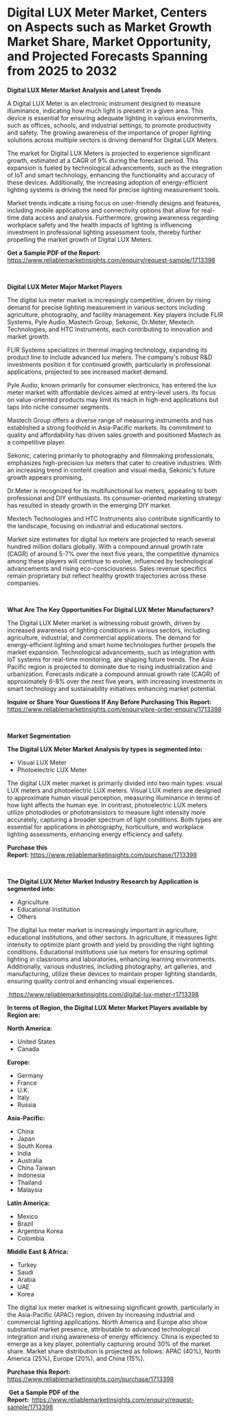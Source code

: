 <p><h1>Digital LUX Meter Market, Centers on Aspects such as Market Growth Market Share, Market Opportunity, and Projected Forecasts Spanning from 2025 to 2032</h1></p><p><strong>Digital LUX Meter Market Analysis and Latest Trends</strong></p>
<p><p>A Digital LUX Meter is an electronic instrument designed to measure illuminance, indicating how much light is present in a given area. This device is essential for ensuring adequate lighting in various environments, such as offices, schools, and industrial settings, to promote productivity and safety. The growing awareness of the importance of proper lighting solutions across multiple sectors is driving demand for Digital LUX Meters.</p><p>The market for Digital LUX Meters is projected to experience significant growth, estimated at a CAGR of 9% during the forecast period. This expansion is fueled by technological advancements, such as the integration of IoT and smart technology, enhancing the functionality and accuracy of these devices. Additionally, the increasing adoption of energy-efficient lighting systems is driving the need for precise lighting measurement tools. </p><p>Market trends indicate a rising focus on user-friendly designs and features, including mobile applications and connectivity options that allow for real-time data access and analysis. Furthermore, growing awareness regarding workplace safety and the health impacts of lighting is influencing investment in professional lighting assessment tools, thereby further propelling the market growth of Digital LUX Meters.</p></p>
<p><strong>Get a Sample PDF of the Report:&nbsp;</strong> <a href="https://www.reliablemarketinsights.com/enquiry/request-sample/1713398?utm_campaign=2624&utm_medium=2&utm_source=Github&utm_content=ia&utm_term=16042025&utm_id=digital-lux-meter">https://www.reliablemarketinsights.com/enquiry/request-sample/1713398</a></p>
<p>&nbsp;</p>
<p><strong>Digital LUX Meter Major Market Players</strong></p>
<p><p>The digital lux meter market is increasingly competitive, driven by rising demand for precise lighting measurement in various sectors including agriculture, photography, and facility management. Key players include FLIR Systems, Pyle Audio, Mastech Group, Sekonic, Dr.Meter, Mextech Technologies, and HTC Instruments, each contributing to innovation and market growth.</p><p>FLIR Systems specializes in thermal imaging technology, expanding its product line to include advanced lux meters. The company's robust R&D investments position it for continued growth, particularly in professional applications, projected to see increased market demand. </p><p>Pyle Audio, known primarily for consumer electronics, has entered the lux meter market with affordable devices aimed at entry-level users. Its focus on value-oriented products may limit its reach in high-end applications but taps into niche consumer segments.</p><p>Mastech Group offers a diverse range of measuring instruments and has established a strong foothold in Asia-Pacific markets. Its commitment to quality and affordability has driven sales growth and positioned Mastech as a competitive player.</p><p>Sekonic, catering primarily to photography and filmmaking professionals, emphasizes high-precision lux meters that cater to creative industries. With an increasing trend in content creation and visual media, Sekonic's future growth appears promising.</p><p>Dr.Meter is recognized for its multifunctional lux meters, appealing to both professional and DIY enthusiasts. Its consumer-oriented marketing strategy has resulted in steady growth in the emerging DIY market.</p><p>Mextech Technologies and HTC Instruments also contribute significantly to the landscape, focusing on industrial and educational sectors. </p><p>Market size estimates for digital lux meters are projected to reach several hundred million dollars globally. With a compound annual growth rate (CAGR) of around 5-7% over the next five years, the competitive dynamics among these players will continue to evolve, influenced by technological advancements and rising eco-consciousness. Sales revenue specifics remain proprietary but reflect healthy growth trajectories across these companies.</p></p>
<p>&nbsp;</p>
<p><strong>What Are The Key Opportunities For Digital LUX Meter Manufacturers?</strong></p>
<p><p>The Digital LUX Meter market is witnessing robust growth, driven by increased awareness of lighting conditions in various sectors, including agriculture, industrial, and commercial applications. The demand for energy-efficient lighting and smart home technologies further propels the market expansion. Technological advancements, such as integration with IoT systems for real-time monitoring, are shaping future trends. The Asia-Pacific region is projected to dominate due to rising industrialization and urbanization. Forecasts indicate a compound annual growth rate (CAGR) of approximately 6-8% over the next five years, with increasing investments in smart technology and sustainability initiatives enhancing market potential.</p></p>
<p><strong>Inquire or Share Your Questions If Any Before Purchasing This Report:</strong> <a href="https://www.reliablemarketinsights.com/enquiry/pre-order-enquiry/1713398?utm_campaign=2624&utm_medium=2&utm_source=Github&utm_content=ia&utm_term=16042025&utm_id=digital-lux-meter">https://www.reliablemarketinsights.com/enquiry/pre-order-enquiry/1713398</a></p>
<p>&nbsp;</p>
<p><strong>Market Segmentation</strong></p>
<p><strong>The Digital LUX Meter Market Analysis by types is segmented into:</strong></p>
<p><ul><li>Visual LUX Meter</li><li>Photoelectric LUX Meter</li></ul></p>
<p><p>The digital LUX meter market is primarily divided into two main types: visual LUX meters and photoelectric LUX meters. Visual LUX meters are designed to approximate human visual perception, measuring illuminance in terms of how light affects the human eye. In contrast, photoelectric LUX meters utilize photodiodes or phototransistors to measure light intensity more accurately, capturing a broader spectrum of light conditions. Both types are essential for applications in photography, horticulture, and workplace lighting assessments, enhancing energy efficiency and safety.</p></p>
<p><strong>Purchase this Report:&nbsp;</strong><a href="https://www.reliablemarketinsights.com/purchase/1713398?utm_campaign=2624&utm_medium=2&utm_source=Github&utm_content=ia&utm_term=16042025&utm_id=digital-lux-meter">https://www.reliablemarketinsights.com/purchase/1713398</a></p>
<p>&nbsp;</p>
<p><strong>The Digital LUX Meter Market Industry Research by Application is segmented into:</strong></p>
<p><ul><li>Agriculture</li><li>Educational Institution</li><li>Others</li></ul></p>
<p><p>The digital lux meter market is increasingly important in agriculture, educational institutions, and other sectors. In agriculture, it measures light intensity to optimize plant growth and yield by providing the right lighting conditions. Educational institutions use lux meters for ensuring optimal lighting in classrooms and laboratories, enhancing learning environments. Additionally, various industries, including photography, art galleries, and manufacturing, utilize these devices to maintain proper lighting standards, ensuring quality control and enhancing visual experiences.</p></p>
<p><a href="https://www.reliablemarketinsights.com/digital-lux-meter-r1713398?utm_campaign=2624&utm_medium=2&utm_source=Github&utm_content=ia&utm_term=16042025&utm_id=digital-lux-meter">&nbsp;https://www.reliablemarketinsights.com/digital-lux-meter-r1713398</a></p>
<p><strong>In terms of Region, the Digital LUX Meter Market Players available by Region are:</strong></p>
<p>
    <p> <strong> North America: </strong>
        <ul>
            <li>United States</li>
            <li>Canada</li>
        </ul>
        </p> 
    <p> <strong> Europe: </strong>
        <ul>
            <li>Germany</li>
            <li>France</li>
            <li>U.K.</li>
            <li>Italy</li>
            <li>Russia</li>
        </ul>
        </p> 
    <p> <strong> Asia-Pacific: </strong>
        <ul>
            <li>China</li>
            <li>Japan</li>
            <li>South Korea</li>
            <li>India</li>
            <li>Australia</li>
            <li>China Taiwan</li>
            <li>Indonesia</li>
            <li>Thailand</li>
            <li>Malaysia</li>
        </ul>
        </p> 
    <p> <strong> Latin America: </strong>
        <ul>
            <li>Mexico</li>
            <li>Brazil</li>
            <li>Argentina Korea</li>
            <li>Colombia</li>
        </ul>
        </p> 
    <p> <strong> Middle East & Africa: </strong>
        <ul>
            <li>Turkey</li>
            <li>Saudi</li>
            <li>Arabia</li>
            <li>UAE</li>
            <li>Korea</li>
        </ul>
    </p>
    </p>
<p><p>The digital lux meter market is witnessing significant growth, particularly in the Asia-Pacific (APAC) region, driven by increasing industrial and commercial lighting applications. North America and Europe also show substantial market presence, attributable to advanced technological integration and rising awareness of energy efficiency. China is expected to emerge as a key player, potentially capturing around 30% of the market share. Market share distribution is projected as follows: APAC (40%), North America (25%), Europe (20%), and China (15%).</p></p>
<p><strong>Purchase this Report: </strong><a href="https://www.reliablemarketinsights.com/purchase/1713398?utm_campaign=2624&utm_medium=2&utm_source=Github&utm_content=ia&utm_term=16042025&utm_id=digital-lux-meter">https://www.reliablemarketinsights.com/purchase/1713398</a></p>
<p>&nbsp;<strong>Get a Sample PDF of the Report:&nbsp;&nbsp;</strong><a href="https://www.reliablemarketinsights.com/enquiry/request-sample/1713398?utm_campaign=2624&utm_medium=2&utm_source=Github&utm_content=ia&utm_term=16042025&utm_id=digital-lux-meter">https://www.reliablemarketinsights.com/enquiry/request-sample/1713398</a></p>
<p><strong></strong></p>
<p><p></p><p></p><p></p></p>